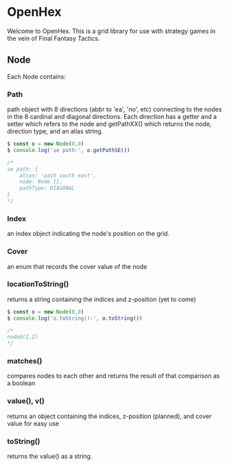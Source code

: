 # OpenHex

Welcome to OpenHex. This is a grid library for use with strategy games in the vein of Final Fantasy Tactics. 

## Node

Each Node contains:

### Path

path object with 8 directions (abbr to 'ea', 'no', etc) connecting to the nodes in the 8 cardinal and diagonal directions. Each direction has a getter and a setter which refers to the node and getPathXX() which returns the node, direction type, and an alias string.

```js
$ const o = new Node(0,0)
$ console.log('se path:', o.getPathSE())

/*
se path: {
    alias: 'path south east',
    node: Node {},
    pathType: DIAGONAL
}
*/
```

### Index

an index object indicating the node's position on the grid. 

### Cover

an enum that records the cover value of the node

### locationToString()

returns a string containing the indices and z-position (yet to come)

```js
$ const o = new Node(0,0)
$ console.log('o.toString():', o.toString())

/*
node@(1,2)
*/
```

### matches()

compares nodes to each other and returns the result of that comparison as a boolean

### value(), v()

returns an object containing the indices, z-position (planned), and cover value for easy use

### toString()

returns the value() as a string.

